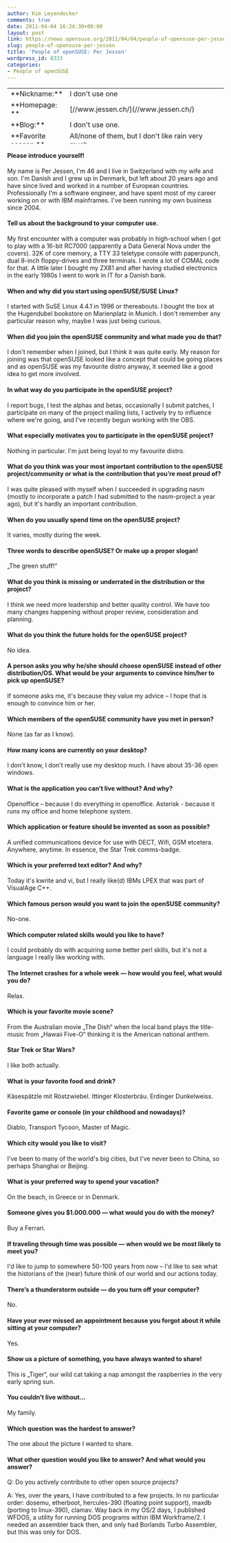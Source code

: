 ```yaml
---
author: Kim Leyendecker
comments: true
date: 2011-04-04 16:24:30+00:00
layout: post
link: https://news.opensuse.org/2011/04/04/people-of-opensuse-per-jessen/
slug: people-of-opensuse-per-jessen
title: 'People of openSUSE: Per Jessen'
wordpress_id: 8333
categories:
- People of openSUSE
---
```


<table cellpadding="2" width="664" style="height: 129px;" cellspacing="0" > 
<tbody >
<tr >

<td width="105" >**Nickname:**
</td>

<td width="520" >I don't use one
</td>
</tr>
<tr >

<td width="105" >**Homepage: **
</td>

<td width="520" >[//www.jessen.ch/](//www.jessen.ch/)
</td>
</tr>
<tr >

<td width="105" >**Blog:**
</td>

<td width="520" >I don't use one.
</td>
</tr>
<tr >

<td width="105" >**Favorite season:**
</td>

<td width="520" >All/none of them, but I don't like rain very much.
</td>
</tr>
<tr >

<td width="105" >**Motto:**
</td>

<td width="520" >None.
</td>
</tr>
</tbody>
</table>


#### Please introduce yourself!


My name is Per Jessen, I'm 46 and I live in Switzerland with my wife and son. I'm Danish and I grew up in Denmark, but left about 20 years ago and have since lived and worked in a number of European countries. Professionally I'm a software engineer, and have spent most of my career working on or with IBM mainframes. I've been running my own business since 2004.<!-- more -->


#### Tell us about the background to your computer use.


My first encounter with a computer was probably in high-school when I got to play with a 16-bit RC7000 (apparently a Data General Nova under the covers). 32K of core memory, a TTY 33 teletype console with paperpunch, dual 8-inch floppy-drives and three terminals. I wrote a lot of COMAL code for that. A little later I bought my ZX81 and after having studied electronics in the early 1980s I went to work in IT for a Danish bank.


#### When and why did you start using openSUSE/SUSE Linux?


I started with SuSE Linux 4.4.1 in 1996 or thereabouts. I bought the box at the Hugendubel bookstore on Marienplatz in Munich. I don't remember any particular reason why, maybe I was just being curious.


#### When did you join the openSUSE community and what made you do that?


I don't remember when I joined, but I think it was quite early. My reason for joining was that openSUSE looked like a concept that could be going places and as openSUSE was my favourite distro anyway, it seemed like a good idea to get more involved.


#### In what way do you participate in the openSUSE project?


I report bugs, I test the alphas and betas, occasionally I submit patches, I participate on many of the project mailing lists, I actively try to influence where we're going, and I've recently begun working with the OBS.


#### What especially motivates you to participate in the openSUSE project?


Nothing in particular. I'm just being loyal to my favourite distro.


#### What do you think was your most important contribution to the openSUSE project/community or what is the contribution that you’re most proud of?


I was quite pleased with myself when I succeeded in upgrading nasm (mostly to incorporate a patch I had submitted to the nasm-project a year ago), but it's hardly an important contribution.


#### When do you usually spend time on the openSUSE project?


It varies, mostly during the week.


#### Three words to describe openSUSE? Or make up a proper slogan!


„The green stuff!“


#### What do you think is missing or underrated in the distribution or the project?


I think we need more leadership and better quality control. We have too many changes happening without proper review, consideration and planning.


#### What do you think the future holds for the openSUSE project?


No idea.


#### A person asks you why he/she should choose openSUSE instead of other distribution/OS. What would be your arguments to convince him/her to pick up openSUSE?


If someone asks me, it's because they value my advice – I hope that is enough to convince him or her.


#### Which members of the openSUSE community have you met in person?


None (as far as I know).


#### How many icons are currently on your desktop?


I don't know, I don't really use my desktop much. I have about 35-36 open windows.


#### What is the application you can’t live without? And why?


Openoffice – because I do everything in openoffice. Asterisk - because it runs my office and home telephone system.


#### Which application or feature should be invented as soon as possible?


A unified communications device for use with DECT, Wifi, GSM etcetera. Anywhere, anytime. In essence, the Star Trek comms-badge.


#### Which is your preferred text editor? And why?


Today it's kwrite and vi, but I really like(d) IBMs LPEX that was part of VisualAge C++.


#### Which famous person would you want to join the openSUSE community?


No-one.


#### Which computer related skills would you like to have?


I could probably do with acquiring some better perl skills, but it's not a language I really like working with.


#### The Internet crashes for a whole week — how would you feel, what would you do?


Relax. 


#### Which is your favorite movie scene?


From the Australian movie „The Dish“ when the local band plays the title-music from „Hawaii Five-O“ thinking it is the American national anthem. 


#### Star Trek or Star Wars?


I like both actually.


#### What is your favorite food and drink?


Käsespätzle mit Röstzwiebel. Ittinger Klosterbräu. Erdinger Dunkelweiss.


#### Favorite game or console (in your childhood and nowadays)?


Diablo, Transport Tycoon, Master of Magic.


#### Which city would you like to visit?


I've been to many of the world's big cities, but I've never been to China, so perhaps Shanghai or Beijing.


#### What is your preferred way to spend your vacation?


On the beach, in Greece or in Denmark.


#### Someone gives you $1.000.000 — what would you do with the money?


Buy a Ferrari.


#### If traveling through time was possible — when would we be most likely to meet you?


I'd like to jump to somewhere 50-100 years from now – I'd like to see what the historians of the (near) future think of our world and our actions today.


#### There’s a thunderstorm outside — do you turn off your computer?


No.


#### Have your ever missed an appointment because you forgot about it while sitting at your computer?


Yes.


#### Show us a picture of something, you have always wanted to share!


This is „Tiger“, our wild cat taking a nap amongst the raspberries in the very early spring sun.


#### You couldn’t live without…


My family.


#### Which question was the hardest to answer?


The one about the picture I wanted to share.


#### What other question would you like to answer? And what would you answer?


Q: Do you actively contribute to other open source projects?

A: Yes, over the years, I have contributed to a few projects. In no particular order: dosemu, etherboot, hercules-390 (floating point support), maxdb (porting to linux-390), clamav. Way back in my OS/2 days, I published WFDOS, a utility for running DOS programs within IBM Workframe/2. I needed an assembler back then, and only had Borlands Turbo Assembler, but this was only for DOS.
